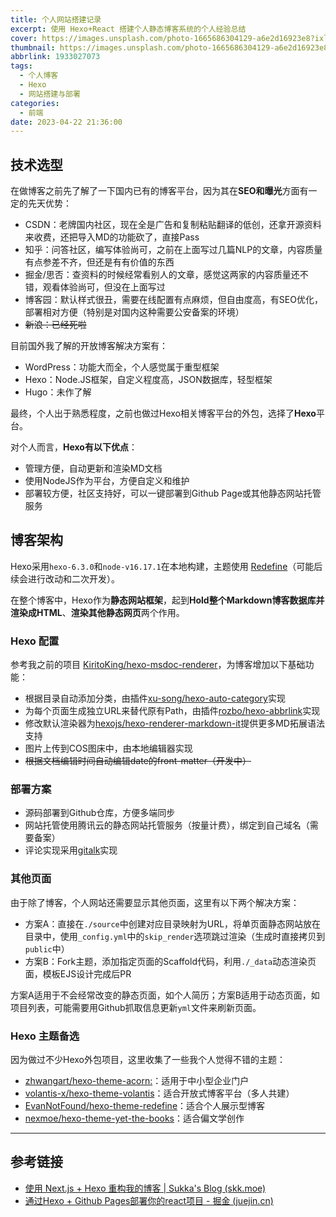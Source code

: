 ```yaml
---
title: 个人网站搭建记录
excerpt: 使用 Hexo+React 搭建个人静态博客系统的个人经验总结
cover: https://images.unsplash.com/photo-1665686304129-a6e2d16923e8?ixlib=rb-4.0.3&ixid=MnwxMjA3fDB8MHxwaG90by1wYWdlfHx8fGVufDB8fHx8&auto=format&fit=crop&w=1470&q=80
thumbnail: https://images.unsplash.com/photo-1665686304129-a6e2d16923e8?ixlib=rb-4.0.3&ixid=MnwxMjA3fDB8MHxwaG90by1wYWdlfHx8fGVufDB8fHx8&auto=format&fit=crop&w=1470&q=80
abbrlink: 1933027073
tags:
  - 个人博客
  - Hexo
  - 网站搭建与部署
categories:
  - 前端
date: 2023-04-22 21:36:00
---
```


## 技术选型

在做博客之前先了解了一下国内已有的博客平台，因为其在**SEO和曝光**方面有一定的先天优势：

- CSDN：老牌国内社区，现在全是广告和复制粘贴翻译的低创，还拿开源资料来收费，还把导入MD的功能砍了，直接Pass
- 知乎：问答社区，编写体验尚可，之前在上面写过几篇NLP的文章，内容质量有点参差不齐，但还是有有价值的东西
- 掘金/思否：查资料的时候经常看别人的文章，感觉这两家的内容质量还不错，观看体验尚可，但没在上面写过
- 博客园：默认样式很丑，需要在线配置有点麻烦，但自由度高，有SEO优化，部署相对方便（特别是对国内这种需要公安备案的环境）
- ~~新浪：已经死啦~~

目前国外我了解的开放博客解决方案有：

- WordPress：功能大而全，个人感觉属于重型框架
- Hexo：Node.JS框架，自定义程度高，JSON数据库，轻型框架
- Hugo：未作了解

最终，个人出于熟悉程度，之前也做过Hexo相关博客平台的外包，选择了**Hexo**平台。

对个人而言，**Hexo有以下优点**：

- 管理方便，自动更新和渲染MD文档
- 使用NodeJS作为平台，方便自定义和维护
- 部署较方便，社区支持好，可以一键部署到Github Page或其他静态网站托管服务

## 博客架构

Hexo采用`hexo-6.3.0`和`node-v16.17.1`在本地构建，主题使用 [Redefine](https://github.com/EvanNotFound/hexo-theme-redefine)（可能后续会进行改动和二次开发）。

在整个博客中，Hexo作为**静态网站框架**，起到**Hold整个Markdown博客数据库并渲染成HTML**、**渲染其他静态网页**两个作用。

### Hexo 配置

参考我之前的项目 [KiritoKing/hexo-msdoc-renderer](https://github.com/KiritoKing/hexo-msdoc-renderer)，为博客增加以下基础功能：

- 根据目录自动添加分类，由插件[xu-song/hexo-auto-category](https://github.com/xu-song/hexo-auto-category)实现
- 为每个页面生成独立URL来替代原有Path，由插件[rozbo/hexo-abbrlink](https://github.com/rozbo/hexo-abbrlink)实现
- 修改默认渲染器为[hexojs/hexo-renderer-markdown-it](https://github.com/hexojs/hexo-renderer-markdown-it)提供更多MD拓展语法支持
- 图片上传到COS图床中，由本地编辑器实现
- ~~根据文档编辑时间自动编辑date的front-matter（开发中）~~

### 部署方案

- 源码部署到Github仓库，方便多端同步
- 网站托管使用腾讯云的静态网站托管服务（按量计费），绑定到自己域名（需要备案）
- 评论实现采用[gitalk](https://github.com/gitalk/gitalk)实现

### 其他页面

由于除了博客，个人网站还需要显示其他页面，这里有以下两个解决方案：

- 方案A：直接在`./source`中创建对应目录映射为URL，将单页面静态网站放在目录中，使用`_config.yml`中的`skip_render`选项跳过渲染（生成时直接拷贝到`public`中）
- 方案B：Fork主题，添加指定页面的Scaffold代码，利用`./_data`动态渲染页面，模板EJS设计完成后PR

方案A适用于不会经常改变的静态页面，如个人简历；方案B适用于动态页面，如项目列表，可能需要用Github抓取信息更新`yml`文件来刷新页面。

### Hexo 主题备选

因为做过不少Hexo外包项目，这里收集了一些我个人觉得不错的主题：

- [zhwangart/hexo-theme-acorn:](https://github.com/zhwangart/hexo-theme-acorn)：适用于中小型企业门户
- [volantis-x/hexo-theme-volantis](https://github.com/volantis-x/hexo-theme-volantis)：适合开放式博客平台（多人共建）
- [EvanNotFound/hexo-theme-redefine](https://github.com/EvanNotFound/hexo-theme-redefine)：适合个人展示型博客
- [nexmoe/hexo-theme-yet-the-books](https://github.com/nexmoe/hexo-theme-yet-the-books)：适合偏文学创作



---

## 参考链接

- [使用 Next.js + Hexo 重构我的博客 | Sukka's Blog (skk.moe)](https://blog.skk.moe/post/use-nextjs-and-hexo-to-rebuild-my-blog/#Nei-Rong-Guan-Li-Cong-Hexo-Dao-Next-js)
- [通过Hexo + Github Pages部署你的react项目 - 掘金 (juejin.cn)](https://juejin.cn/post/7208946311885586492)